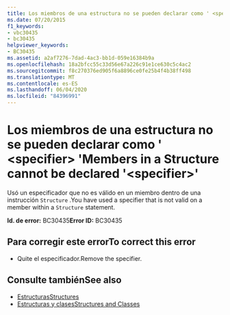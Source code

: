 ```yaml
---
title: Los miembros de una estructura no se pueden declarar como ' <specifier> '
ms.date: 07/20/2015
f1_keywords:
- vbc30435
- bc30435
helpviewer_keywords:
- BC30435
ms.assetid: a2af7276-7dad-4ac3-bb1d-059e16384b9a
ms.openlocfilehash: 18a2bfcc55c33d56e67a226c91e1ce630c5c4ac2
ms.sourcegitcommit: f8c270376ed905f6a8896ce0fe25b4f4b38ff498
ms.translationtype: MT
ms.contentlocale: es-ES
ms.lasthandoff: 06/04/2020
ms.locfileid: "84396991"
---
```

# <a name="members-in-a-structure-cannot-be-declared-specifier"></a><span data-ttu-id="1a590-102">Los miembros de una estructura no se pueden declarar como ' \<specifier> '</span><span class="sxs-lookup"><span data-stu-id="1a590-102">Members in a Structure cannot be declared '\<specifier>'</span></span>
<span data-ttu-id="1a590-103">Usó un especificador que no es válido en un miembro dentro de una instrucción `Structure` .</span><span class="sxs-lookup"><span data-stu-id="1a590-103">You have used a specifier that is not valid on a member within a `Structure` statement.</span></span>  
  
 <span data-ttu-id="1a590-104">**Id. de error:** BC30435</span><span class="sxs-lookup"><span data-stu-id="1a590-104">**Error ID:** BC30435</span></span>  
  
## <a name="to-correct-this-error"></a><span data-ttu-id="1a590-105">Para corregir este error</span><span class="sxs-lookup"><span data-stu-id="1a590-105">To correct this error</span></span>  
  
- <span data-ttu-id="1a590-106">Quite el especificador.</span><span class="sxs-lookup"><span data-stu-id="1a590-106">Remove the specifier.</span></span>  
  
## <a name="see-also"></a><span data-ttu-id="1a590-107">Consulte también</span><span class="sxs-lookup"><span data-stu-id="1a590-107">See also</span></span>

- [<span data-ttu-id="1a590-108">Estructuras</span><span class="sxs-lookup"><span data-stu-id="1a590-108">Structures</span></span>](../programming-guide/language-features/data-types/structures.md)
- [<span data-ttu-id="1a590-109">Estructuras y clases</span><span class="sxs-lookup"><span data-stu-id="1a590-109">Structures and Classes</span></span>](../programming-guide/language-features/data-types/structures-and-classes.md)
